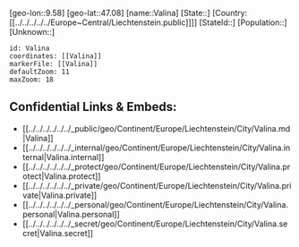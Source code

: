 ﻿---
location: [47.08,9.58]
mapzoom: [7,12] 
mapmarker: city 
type: City
tags:
- geo/City


SpocWebEntityId: 35177
isDeleted: false
confidential: public

---
[geo-lon::9.58]
[geo-lat::47.08]
[name::Valina]
[State::]
[Country:[[../../../../../Europe~Central/Liechtenstein.public]]]]
[StateId::]
[Population::]
[Unknown::]


```leaflet
id: Valina
coordinates: [[Valina]]
markerFile: [[Valina]]
defaultZoom: 11 
maxZoom: 18
```


## Confidential Links & Embeds: 
- [[../../../../../../_public/geo/Continent/Europe/Liechtenstein/City/Valina.md|Valina]] 
- [[../../../../../../_internal/geo/Continent/Europe/Liechtenstein/City/Valina.internal|Valina.internal]] 
- [[../../../../../../_protect/geo/Continent/Europe/Liechtenstein/City/Valina.protect|Valina.protect]] 
- [[../../../../../../_private/geo/Continent/Europe/Liechtenstein/City/Valina.private|Valina.private]] 
- [[../../../../../../_personal/geo/Continent/Europe/Liechtenstein/City/Valina.personal|Valina.personal]] 
- [[../../../../../../_secret/geo/Continent/Europe/Liechtenstein/City/Valina.secret|Valina.secret]] 
